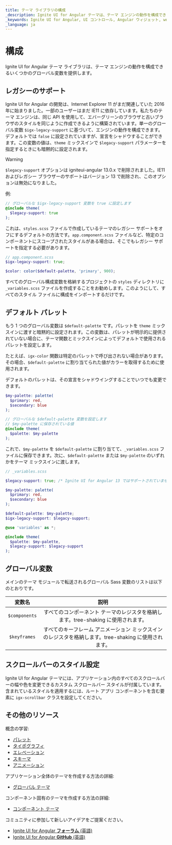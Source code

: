 ```yaml
---
title: テーマ ライブラリの構成
_description: Ignite UI for Angular テーマは、テーマ エンジンの動作を構成できるいくつかのグローバル変数を提供します。
_keywords: Ignite UI for Angular, UI コントロール, Angular ウィジェット, web ウィジェット, UI ウィジェット, Angular, ネイティブ Angular コンポーネント スイート, ネイティブ Angular コントロール, ネイティブ Angular コンポーネント ライブラリ, ネイティブ Angular コンポーネント, Angular Theming コンポーネント, Angular Theming
_language: ja
---
```


# 構成

<div class="highlight">Ignite UI for Angular テーマ ライブラリは、テーマ エンジンの動作を構成できるいくつかのグローバル変数を提供します。</div>
<div class="divider"></div>

## レガシーのサポート

Ignite UI for Angular の開発は、Internet Explorer 11 がまだ関連していた 2016 年に始まりました。一部のユーザーはまだ IE11 に依存しています。私たちのテーマ エンジンは、同じ API を使用して、エバーグリーンのブラウザと古いブラウザのスタイルを同じように作成できるように構築されています。単一のグローバル変数 `$igx-legacy-support` に基づいて、エンジンの動作を構成できます。デフォルトでは `false` に設定されていますが、宣言をシャドウすることができます。この変数の値は、`theme` ミックスインで `$legacy-support` パラメーターを指定するときにも暗黙的に設定されます。

> [!WARNING]
> `$legacy-support` オプションは igniteui-angular 13.0.x で削除されました。IE11 およびレガシー ブラウザーのサポートはバージョン 13 で削除され、このオプションは無効になりました。

例:

```scss
// グローバルな $igx-legacy-support 変数を true に設定します
@include theme(
  $legacy-support: true
);
```

これは、`styles.scss` ファイルで作成しているテーマのレガシー サポートをオフにするデフォルトの方法です。`app.component.scss` ファイルなど、特定のコンポーネントにスコープされたスタイルがある場合は、そこでもレガシー サポートを指定する必要があります。

```scss
// app.component.scss
$igx-legacy-support: true;

$color: color($default-palette, 'primary', 900);
```

すべてのグローバル構成変数を格納するプロジェクトの `styles` ディレクトリに `_variables.scss` ファイルを作成することをお勧めします。このようにして、すべてのスタイル ファイルに構成をインポートするだけです。

## デフォルト パレット

もう 1 つのグローバル変数は `$default-palette` です。パレットを `theme` ミックスインに渡すと暗黙的に設定されます。この変数は、パレットが明示的に提供されていない場合に、テーマ関数とミックスインによってデフォルトで使用されるパレットを設定します。

たとえば、`igx-color` 関数は特定のパレットで呼び出されない場合があります。その場合、`$default-palette` に割り当てられた値がカラーを取得するために使用されます。

デフォルトのパレットは、その宣言をシャドウイングすることでいつでも変更できます。

```scss
$my-palette: palette(
  $primary: red, 
  $secondary: blue
);

// グローバルな $default-palette 変数を設定します
// $my-palette に保存されている値
@include theme(
  $palette: $my-palette
);
```

これで、`$my-palette` を `$default-palette` に割り当てて、`_variables.scss` ファイルに保存できます。次に、`$default-palette` または `$my-palette` のいずれかをテーマ ミックスインに渡します。

```scss
// _variables.scss

$legacy-support: true; /* Ignite UI for Angular 13 ではサポートされていません */

$my-palette: palette(
  $primary: red, 
  $secondary: blue
);

$default-palette: $my-palette;
$igx-legacy-support: $legacy-support;
```

```scss
@use 'variables' as *;

@include theme(
  $palette: $my-palette,
  $legacy-support: $legacy-support
);
```

## グローバル変数

メインのテーマ モジュールで転送されるグローバル Sass 変数のリストは以下のとおりです。

| 変数名 | 説明                                                                 |
|:-------------:|:---------------------------------------------------------------------------:|
| `$components` | すべてのコンポーネント テーマのレジスタを格納します。tree-shaking に使用されます。            |
| `$keyframes`  | すべてのキーフレーム アニメーション ミックスインのレジスタを格納します。tree-shaking に使用されます。  |

## スクロールバーのスタイル設定

Ignite UI for Angular テーマには、アプリケーション内のすべてのスクロールバーの幅や色を変更できるカスタム スクロールバー スタイルが付属しています。含まれているスタイルを適用するには、ルート アプリ コンポーネントを含む要素に `igx-scrollbar` クラスを設定してください。

<div class="divider"></div>

## その他のリソース
概念の学習:

* [パレット](./palettes.md)
* [タイポグラフィ](./typography.md)
* [エレベーション](./elevations.md)
* [スキーマ](./schemas.md)
* [アニメーション](./animations.md)

アプリケーション全体のテーマを作成する方法の詳細:
* [グローバル テーマ](./global-themes.md)

コンポーネント固有のテーマを作成する方法の詳細:
* [コンポーネント テーマ](./component-themes.md)

コミュニティに参加して新しいアイデアをご提案ください。

* [Ignite UI for Angular **フォーラム** (英語)](https://www.infragistics.com/community/forums/f/ignite-ui-for-angular)
* [Ignite UI for Angular **GitHub** (英語)](https://github.com/IgniteUI/igniteui-angular)
